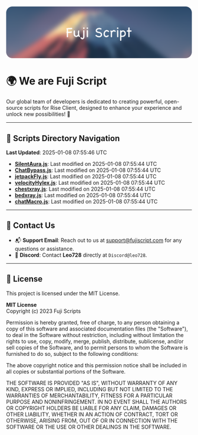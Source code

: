 ![Banner](.github/b.webp)

# 🌍 **We are Fuji Script**

Our global team of developers is dedicated to creating powerful, open-source scripts for Rise Client, designed to enhance your experience and unlock new possibilities! 🌟

---
<!-- SCRIPTS_NAVIGATION_START -->
## 📂 **Scripts Directory Navigation**

**Last Updated**: 2025-01-08 07:55:46 UTC

- **[SilentAura.js](scripts/SilentAura.js)**: Last modified on 2025-01-08 07:55:44 UTC
- **[ChatBypass.js](scripts/ChatBypass.js)**: Last modified on 2025-01-08 07:55:44 UTC
- **[jetpackFly.js](scripts/jetpackFly.js)**: Last modified on 2025-01-08 07:55:44 UTC
- **[velocityHylex.js](scripts/velocityHylex.js)**: Last modified on 2025-01-08 07:55:44 UTC
- **[chestxray.js](scripts/chestxray.js)**: Last modified on 2025-01-08 07:55:44 UTC
- **[bedxray.js](scripts/bedxray.js)**: Last modified on 2025-01-08 07:55:44 UTC
- **[chatMacro.js](scripts/chatMacro.js)**: Last modified on 2025-01-08 07:55:44 UTC

<!-- SCRIPTS_NAVIGATION_END -->

---

## 💬 **Contact Us**  
- 📬 **Support Email**: Reach out to us at [support@fujiscript.com](mailto:support@fujiscript.com) for any questions or assistance.  
- 💬 **Discord**: Contact **Leo728** directly at `Discord@leo728`.

---

## 📜 **License**

This project is licensed under the MIT License.  

**MIT License**  
Copyright (c) 2023 Fuji Scripts  

Permission is hereby granted, free of charge, to any person obtaining a copy of this software and associated documentation files (the "Software"), to deal in the Software without restriction, including without limitation the rights to use, copy, modify, merge, publish, distribute, sublicense, and/or sell copies of the Software, and to permit persons to whom the Software is furnished to do so, subject to the following conditions:  

The above copyright notice and this permission notice shall be included in all copies or substantial portions of the Software.  

THE SOFTWARE IS PROVIDED "AS IS", WITHOUT WARRANTY OF ANY KIND, EXPRESS OR IMPLIED, INCLUDING BUT NOT LIMITED TO THE WARRANTIES OF MERCHANTABILITY, FITNESS FOR A PARTICULAR PURPOSE AND NONINFRINGEMENT. IN NO EVENT SHALL THE AUTHORS OR COPYRIGHT HOLDERS BE LIABLE FOR ANY CLAIM, DAMAGES OR OTHER LIABILITY, WHETHER IN AN ACTION OF CONTRACT, TORT OR OTHERWISE, ARISING FROM, OUT OF OR IN CONNECTION WITH THE SOFTWARE OR THE USE OR OTHER DEALINGS IN THE SOFTWARE.  
